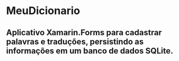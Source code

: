 # MeuDicionario

## Aplicativo Xamarin.Forms para cadastrar palavras e traduções, persistindo as informações em um banco de dados SQLite.
